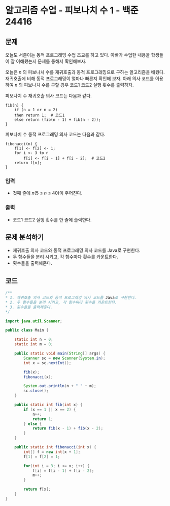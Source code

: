 # 알고리즘 수업 - 피보나치 수 1 - 백준 24416
## 문제
오늘도 서준이는 동적 프로그래밍 수업 조교를 하고 있다. 아빠가 수업한 내용을 학생들이 잘 이해했는지 문제를 통해서 확인해보자.

오늘은 _n_ 의 피보나치 수를 재귀호출과 동적 프로그래밍으로 구하는 알고리즘을 배웠다. 재귀호출에 비해 동적 프로그래밍이 얼마나 빠른지 확인해 보자. 아래 의사 코드를 이용하여 _n_ 의 피보나치 수를 구할 경우 코드1 코드2 실행 횟수를 출력하자.

피보나치 수 재귀호출 의사 코드는 다음과 같다.

```
fib(n) {
    if (n = 1 or n = 2)
    then return 1;  # 코드1
    else return (fib(n - 1) + fib(n - 2));
}
```

피보나치 수 동적 프로그래밍 의사 코드는 다음과 같다.

```
fibonacci(n) {
    f[1] <- f[2] <- 1;
    for i <- 3 to n
        f[i] <- f[i - 1] + f[i - 2];  # 코드2
    return f[n];
}
```

### 입력
- 첫째 줄에 _n_(5 ≤ _n_ ≤ 40)이 주어진다.
### 출력
- 코드1 코드2 실행 횟수를 한 줄에 출력한다.

## 문제 분석하기
- 재귀호출 의사 코드와 동적 프로그래밍 의사 코드를 Java로 구현한다.
- 두 함수들을 분리 시키고, 각 함수마다 횟수를 카운트한다.
- 횟수들을 출력해준다.

## 코드
```java
/**
* 1. 재귀호출 의사 코드와 동적 프로그래밍 의사 코드를 Java로 구현한다.
* 2. 두 함수들을 분리 시키고, 각 함수마다 횟수를 카운트한다.
* 3. 횟수들을 출력해준다.
*/

import java.util.Scanner;

public class Main {

	static int n = 0;
	static int m = 0;

	public static void main(String[] args) {
		Scanner sc = new Scanner(System.in);
		int x = sc.nextInt();

		fib(x);
		fibonacci(x);

		System.out.println(n + " " + m);
		sc.close();
	}

	public static int fib(int x) {
		if (x == 1 || x == 2) {
			n++;
			return 1;
		} else {
			return fib(x - 1) + fib(x - 2);
		}
	}

	public static int fibonacci(int x) {
		int[] f = new int[x + 1];
		f[1] = f[2] = 1;

		for(int i = 3; i <= x; i++) {
			f[i] = f[i - 1] + f[i - 2];
			m++;
		}

		return f[x];
	}
}
```